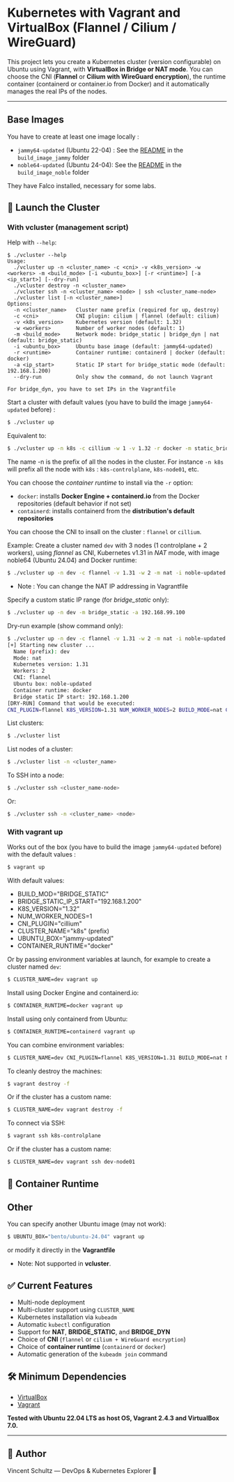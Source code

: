 # Kubernetes with Vagrant and VirtualBox (Flannel / Cilium / WireGuard)

This project lets you create a Kubernetes cluster (version configurable) on Ubuntu using Vagrant, with **VirtualBox in Bridge or NAT mode**. You can choose the CNI (**Flannel** or **Cilium with WireGuard encryption**), the runtime container (containerd or container.io from Docker) and it automatically manages the real IPs of the nodes.

---

## Base Images

You have to create at least one image locally :

- `jammy64-updated` (Ubuntu 22-04) : See the [README](build_image_jammy/README.md) in the `build_image_jammy` folder
- `noble64-updated` (Ubuntu 24-04): See the [README](build_image_noble/README.md) in the `build_image_noble` folder

They have Falco installed, necessary for some labs.

## 🚀 Launch the Cluster

### With vcluster (management script)

Help with `--help`:

```
$ ./vcluster --help
Usage:
  ./vcluster up -n <cluster_name> -c <cni> -v <k8s_version> -w <workers> -m <build_mode> [-i <ubuntu_box>] [-r <runtime>] [-a <ip_start>] [--dry-run]
  ./vcluster destroy -n <cluster_name>
  ./vcluster ssh -n <cluster_name> <node> | ssh <cluster_name-node>
  ./vcluster list [-n <cluster_name>]
Options:
  -n <cluster_name>   Cluster name prefix (required for up, destroy)
  -c <cni>            CNI plugin: cilium | flannel (default: cilium)
  -v <k8s_version>    Kubernetes version (default: 1.32)
  -w <workers>        Number of worker nodes (default: 1)
  -m <build_mode>     Network mode: bridge_static | bridge_dyn | nat (default: bridge_static)
  -i <ubuntu_box>     Ubuntu base image (default: jammy64-updated)
  -r <runtime>        Container runtime: containerd | docker (default: docker)
  -a <ip_start>       Static IP start for bridge_static mode (default: 192.168.1.200)
  --dry-run           Only show the command, do not launch Vagrant

For bridge_dyn, you have to set IPs in the Vagrantfile
```

Start a cluster with default values (you have to build the image `jammy64-updated` before) :

```bash
$ ./vcluster up
```

Equivalent to:

```bash
$ ./vcluster up -n k8s -c cillium -w 1 -v 1.32 -r docker -m static_bridge -i jammy64-updated -a 192.168.1.200
```

The name -n <name-prefix> is the prefix of all the nodes in the cluster. For instance `-n k8s` will prefix all the node with `k8s` : `k8s-controlplane`, `k8s-node01`, etc.

You can choose the *container runtime* to install via the `-r` option:
- `docker`: installs **Docker Engine + containerd.io** from the Docker repositories  (default behavior if not set)
- `containerd`: installs containerd from the **distribution's default repositories**

You can choose the CNI to insall on the cluster : `flannel` or `cillium`.

Example: Create a cluster named `dev` with 3 nodes (1 controlplane + 2 workers), using *flannel* as CNI, Kubernetes v1.31 in *NAT* mode, with image noble64 (Ubuntu 24.04) and Docker runtime:

```bash
$ ./vcluster up -n dev -c flannel -v 1.31 -w 2 -m nat -i noble-updated -r docker
```
- Note : You can change the NAT IP addressing in Vagrantfile 

Specify a custom static IP range (for *bridge_static* only):

```bash
$ ./vcluster up -n dev -m bridge_static -a 192.168.99.100
```

Dry-run example (show command only):

```bash
$ ./vcluster up -n dev -c flannel -v 1.31 -w 2 -m nat -i noble-updated -r docker --dry-run
[+] Starting new cluster ...
  Name (prefix): dev
  Mode: nat
  Kubernetes version: 1.31
  Workers: 2
  CNI: flannel
  Ubuntu box: noble-updated
  Container runtime: docker
  Bridge static IP start: 192.168.1.200
[DRY-RUN] Command that would be executed:
CNI_PLUGIN=flannel K8S_VERSION=1.31 NUM_WORKER_NODES=2 BUILD_MODE=nat CLUSTER_NAME=dev UBUNTU_BOX=noble-updated CONTAINER_RUNTIME=docker BRIDGE_STATIC_IP_START=192.168.1.200 vagrant up
```

List clusters:

```bash
$ ./vcluster list
```

List nodes of a cluster:

```bash
$ ./vcluster list -n <cluster_name>
```

To SSH into a node:

```bash
$ ./vcluster ssh <cluster_name-node>
```

Or:

```bash
$ ./vcluster ssh -n <cluster_name> <node>
```

### With vagrant up

Works out of the box (you have to build the image `jammy64-updated` before) with the default values :

```bash
$ vagrant up
```

With default values:
- BUILD_MOD="BRIDGE_STATIC"
- BRIDGE_STATIC_IP_START="192.168.1.200"
- K8S_VERSION="1.32"
- NUM_WORKER_NODES=1
- CNI_PLUGIN="cillium"
- CLUSTER_NAME="k8s" (prefix)
- UBUNTU_BOX="jammy-updated"
- CONTAINER_RUNTIME="docker"

Or by passing environment variables at launch, for example to create a cluster named `dev`:

```bash
$ CLUSTER_NAME=dev vagrant up
```

Install using Docker Engine and containerd.io:
```bash
$ CONTAINER_RUNTIME=docker vagrant up
```

Install using only containerd from Ubuntu:
```bash
$ CONTAINER_RUNTIME=containerd vagrant up
```

You can combine environment variables:

```bash
$ CLUSTER_NAME=dev CNI_PLUGIN=flannel K8S_VERSION=1.31 BUILD_MODE=nat NUM_WORKER_NODES=2 UBUNTU_BOX=noble-updated CONTAINER_RUNTIME=containerd BRIDGE_STATIC_IP_START=192.168.99.100 vagrant up
```

To cleanly destroy the machines:

```bash
$ vagrant destroy -f
```
Or if the cluster has a custom name:

```bash
$ CLUSTER_NAME=dev vagrant destroy -f
```

To connect via SSH:

```bash
$ vagrant ssh k8s-controlplane
```
Or if the cluster has a custom name:

```bash
$ CLUSTER_NAME=dev vagrant ssh dev-node01
```



## 📂 Container Runtime



## Other

You can specify another Ubuntu image (may not work):

```bash
$ UBUNTU_BOX="bento/ubuntu-24.04" vagrant up
```

or modify it directly in the **Vagrantfile**

- Note: Not supported in **vcluster**.

## ✅ Current Features

- Multi-node deployment
- Multi-cluster support using `CLUSTER_NAME`
- Kubernetes installation via `kubeadm`
- Automatic `kubectl` configuration
- Support for **NAT**, **BRIDGE_STATIC**, and **BRIDGE_DYN**
- Choice of **CNI** (`flannel` or `cilium + WireGuard encryption`)
- Choice of **container runtime** (`containerd` or `docker`)
- Automatic generation of the `kubeadm join` command

## 🛠 Minimum Dependencies

- [VirtualBox](https://www.virtualbox.org/)
- [Vagrant](https://www.vagrantup.com/)

**Tested with Ubuntu 22.04 LTS as host OS, Vagrant 2.4.3 and VirtualBox 7.0.**

---

## 📝 Author

Vincent Schultz — DevOps & Kubernetes Explorer 🚀

